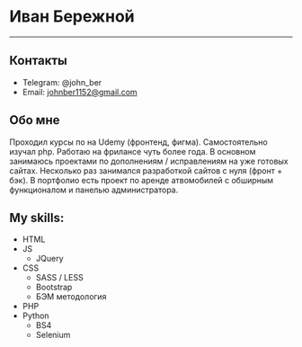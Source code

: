 # Иван Бережной
***


## Контакты

* Telegram: @john_ber
* Email: johnber1152@gmail.com


## Обо мне
Проходил курсы по на Udemy (фронтенд, фигма). Самостоятельно изучал php.
Работаю на фрилансе чуть более года. В основном занимаюсь проектами по дополнениям / исправлениям на уже готовых сайтах. 
Несколько раз занимался разработкой сайтов с нуля (фронт + бэк). 
В портфолио есть проект по аренде атвомобилей с обширным функционалом и панелью администратора.


## My skills:

* HTML 
* JS 
    + JQuery
* CSS 
    + SASS / LESS
    + Bootstrap
    + БЭМ методология
* PHP
* Python 
    + BS4
    + Selenium

